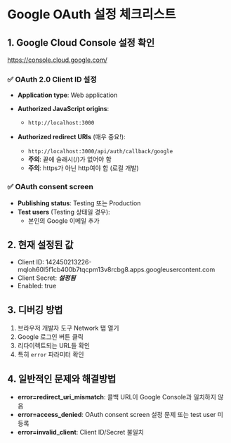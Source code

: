 # Google OAuth 설정 체크리스트

## 1. Google Cloud Console 설정 확인
https://console.cloud.google.com/

### ✅ OAuth 2.0 Client ID 설정
- **Application type**: Web application
- **Authorized JavaScript origins**:
  - `http://localhost:3000`
  
- **Authorized redirect URIs** (매우 중요!):
  - `http://localhost:3000/api/auth/callback/google`
  - **주의**: 끝에 슬래시(/)가 없어야 함
  - **주의**: https가 아닌 http여야 함 (로컬 개발)

### ✅ OAuth consent screen
- **Publishing status**: Testing 또는 Production
- **Test users** (Testing 상태일 경우):
  - 본인의 Google 이메일 추가

## 2. 현재 설정된 값
- Client ID: 142450213226-mqloh60l5f1cb400b7tqcpm13v8rcbg8.apps.googleusercontent.com
- Client Secret: ***설정됨***
- Enabled: true

## 3. 디버깅 방법
1. 브라우저 개발자 도구 Network 탭 열기
2. Google 로그인 버튼 클릭
3. 리다이렉트되는 URL들 확인
4. 특히 `error` 파라미터 확인

## 4. 일반적인 문제와 해결방법
- **error=redirect_uri_mismatch**: 콜백 URL이 Google Console과 일치하지 않음
- **error=access_denied**: OAuth consent screen 설정 문제 또는 test user 미등록
- **error=invalid_client**: Client ID/Secret 불일치
